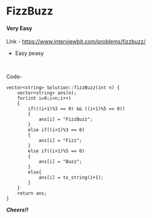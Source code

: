 # FizzBuzz

#### Very Easy

Link - https://www.interviewbit.com/problems/fizzbuzz/

* Easy peasy
<br>


Code-

```
vector<string> Solution::fizzBuzz(int n) {
    vector<string> ans(n);
    for(int i=0;i<n;i++)
    {
        if(((i+1)%3 == 0) && ((i+1)%5 == 0))
        {
            ans[i] = "FizzBuzz";
        }
        else if((i+1)%3 == 0)
        {
            ans[i] = "Fizz";
        }
        else if((i+1)%5 == 0)
        {
            ans[i] = "Buzz";
        }
        else{
            ans[i] = to_string(i+1);
        }
    }
    return ans;
}

```

***Cheers!!***